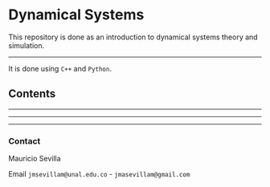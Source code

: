 # Dynamical Systems

This repository is done as an introduction to dynamical systems theory and simulation.

---

It is done using `C++` and `Python`.

## Contents


---
---
---

### Contact

Mauricio Sevilla

Email `jmsevillam@unal.edu.co` - `jmasevillam@gmail.com`

